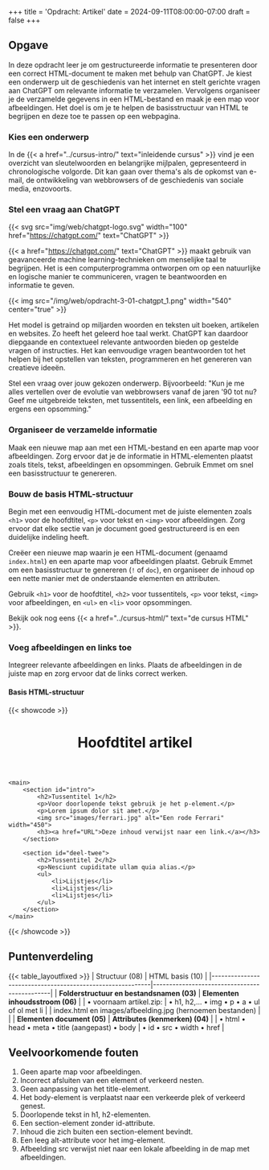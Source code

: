 +++
title = 'Opdracht: Artikel'
date = 2024-09-11T08:00:00-07:00
draft = false
+++

## Opgave

In deze opdracht leer je om gestructureerde informatie te presenteren door een correct HTML-document te maken met behulp van ChatGPT. Je kiest een onderwerp uit de geschiedenis van het internet en stelt gerichte vragen aan ChatGPT om relevante informatie te verzamelen. Vervolgens organiseer je de verzamelde gegevens in een HTML-bestand en maak je een map voor afbeeldingen. Het doel is om je te helpen de basisstructuur van HTML te begrijpen en deze toe te passen op een webpagina.

### Kies een onderwerp

In de {{< a href="../cursus-intro/" text="inleidende cursus" >}} vind je een overzicht van sleutelwoorden en belangrijke mijlpalen, gepresenteerd in chronologische volgorde. Dit kan gaan over thema's als de opkomst van e-mail, de ontwikkeling van webbrowsers of de geschiedenis van sociale media, enzovoorts.

### Stel een vraag aan ChatGPT

{{< svg src="img/web/chatgpt-logo.svg" width="100" href="https://chatgpt.com/" text="ChatGPT" >}}

{{< a href="https://chatgpt.com/" text="ChatGPT" >}} maakt gebruik van geavanceerde machine learning-technieken om menselijke taal te begrijpen. Het is een computerprogramma ontworpen om op een natuurlijke en logische manier te communiceren, vragen te beantwoorden en informatie te geven.

{{< img src="/img/web/opdracht-3-01-chatgpt_1.png" width="540" center="true" >}}

Het model is getraind op miljarden woorden en teksten uit boeken, artikelen en websites. Zo heeft het geleerd hoe taal werkt. ChatGPT kan daardoor diepgaande en contextueel relevante antwoorden bieden op gestelde vragen of instructies. Het kan eenvoudige vragen beantwoorden tot het helpen bij het opstellen van teksten, programmeren en het genereren van creatieve ideeën.

Stel een vraag over jouw gekozen onderwerp. Bijvoorbeeld: "Kun je me alles vertellen over de evolutie van webbrowsers vanaf de jaren '90 tot nu? Geef me uitgebreide teksten, met tussentitels, een link, een afbeelding en ergens een opsomming."

### Organiseer de verzamelde informatie

Maak een nieuwe map aan met een HTML-bestand en een aparte map voor afbeeldingen. Zorg ervoor dat je de informatie in HTML-elementen plaatst zoals titels, tekst, afbeeldingen en opsommingen. Gebruik Emmet om snel een basisstructuur te genereren.

### Bouw de basis HTML-structuur

Begin met een eenvoudig HTML-document met de juiste elementen zoals `<h1>` voor de hoofdtitel, `<p>` voor tekst en `<img>` voor afbeeldingen. Zorg ervoor dat elke sectie van je document goed gestructureerd is en een duidelijke indeling heeft.

Creëer een nieuwe map waarin je een HTML-document (genaamd `index.html`) en een aparte map voor afbeeldingen plaatst. Gebruik Emmet om een basisstructuur te genereren (`!` of `doc`), en organiseer de inhoud op een nette manier met de onderstaande elementen en attributen.

Gebruik `<h1>` voor de hoofdtitel, `<h2>` voor tussentitels, `<p>` voor tekst, `<img>` voor afbeeldingen, en `<ul>` en `<li>` voor opsommingen.

Bekijk ook nog eens {{< a href="../cursus-html/" text="de cursus HTML" >}}.

### Voeg afbeeldingen en links toe

Integreer relevante afbeeldingen en links. Plaats de afbeeldingen in de juiste map en zorg ervoor dat de links correct werken.

#### Basis HTML-structuur
{{< showcode >}}<!DOCTYPE html>
<html lang="en">

<head>
    <meta charset="UTF-8">
    <meta http-equiv="X-UA-Compatible" content="IE=edge">
    <meta name="viewport" content="width=device-width, initial-scale=1.0">
    <title>Artikel</title>
</head>

<body>
    <header>
        <h1>Hoofdtitel artikel</h1>
    </header>

    <main>
        <section id="intro">
            <h2>Tussentitel 1</h2>
            <p>Voor doorlopende tekst gebruik je het p-element.</p>
            <p>Lorem ipsum dolor sit amet.</p>
            <img src="images/ferrari.jpg" alt="Een rode Ferrari" width="450">
            <h3><a href="URL">Deze inhoud verwijst naar een link.</a></h3>
        </section>

        <section id="deel-twee">
            <h2>Tussentitel 2</h2>
            <p>Nesciunt cupiditate ullam quia alias.</p>
            <ul>
                <li>Lijstjes</li>
                <li>Lijstjes</li>
                <li>Lijstjes</li>
            </ul>
        </section>
    </main>
</body>

</html>

{{< /showcode >}}

## Puntenverdeling

{{< table_layoutfixed >}}
| Structuur (08)                                            | HTML basis (10)                              |
|-----------------------------------------------------------|----------------------------------------------|
| **Folderstructuur en bestandsnamen (03)**                 | **Elementen inhoudsstroom (06)**             |
| • voornaam artikel.zip:                                   | • h1, h2,... • img • p • a • ul of ol met li |
| index.html en images/afbeelding.jpg (hernoemen bestanden) |                                              |
| **Elementen document (05)**                               | **Attributes (kenmerken) (04)**              |
| • html • head • meta • title (aangepast) • body           | • id • src • width • href                    |

## Veelvoorkomende fouten

1. Geen aparte map voor afbeeldingen.
2. Incorrect afsluiten van een element of verkeerd nesten.
3. Geen aanpassing van het title-element.
4. Het body-element is verplaatst naar een verkeerde plek of verkeerd genest.
5. Doorlopende tekst in h1, h2-elementen.
6. Een section-element zonder id-attribute.
7. Inhoud die zich buiten een section-element bevindt.
8. Een leeg alt-attribute voor het img-element.
9. Afbeelding src verwijst niet naar een lokale afbeelding in de map met afbeeldingen.